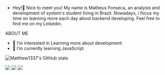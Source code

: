 - Hey!👋 Nice to meet you! My name is Matheus Fonseca, an analysis and development of system's student living in Brazil. Nowadays, i focus my time on learning more each day about backend developing. Feel free to find me on my Linkedin.

ABOUT ME 
- 👀 I’m interested in Learning more about development
- 🌱 I’m currently learning JavaScript

![Matthew1337's GitHub stats](https://github-readme-stats.vercel.app/api?username=matthews1337&show_icons=true&theme=transparent)

<div> 
  <a href="https://www.instagram.com/matheussf_97/" target="_blank"><img src="https://img.shields.io/badge/-Instagram-%23E4405F?style=for-the-badge&logo=instagram&logoColor=white" target="_blank"></a>
 	<a href="https://www.twitch.tv/mathews1337" target="_blank"><img src="https://img.shields.io/badge/Twitch-9146FF?style=for-the-badge&logo=twitch&logoColor=white" target="_blank"></a>
  <a href="https://www.linkedin.com/in/matheus-fonseca-20270823a/" target="_blank"><img src="https://img.shields.io/badge/-LinkedIn-%230077B5?style=for-the-badge&logo=linkedin&logoColor=white" target="_blank"></a> 
  
</div>
